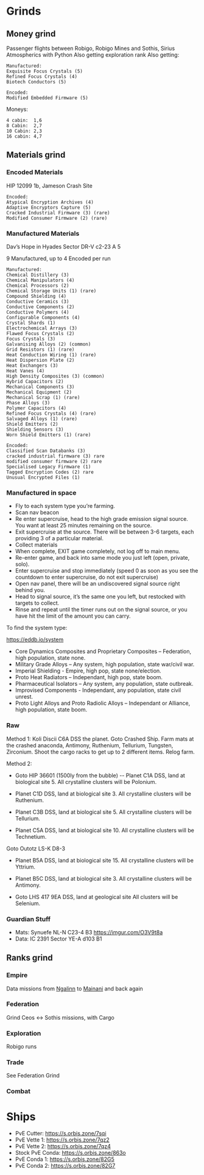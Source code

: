 # Grinds
## Money grind
Passenger flights between Robigo, Robigo Mines and Sothis, Sirius Atmospherics with Python
Also getting exploration rank
Also getting:

    Manufactured:
    Exquisite Focus Crystals (5)
    Refined Focus Crystals (4)
    Biotech Conductors (5)

    Encoded:
    Modified Embedded Firmware (5)

Moneys:

    4 cabin:  1,6
    8 Cabin:  2,7
    10 Cabin: 2,3
    16 cabin: 4,7

## Materials grind
### Encoded Materials
HIP 12099 1b, Jameson Crash Site

    Encoded:
    Atypical Encryption Archives (4)	
    Adaptive Encryptors Capture (5)	
    Cracked Industrial Firmware (3) (rare)
    Modified Consumer Firmware (2) (rare)

### Manufactured Materials
Dav’s Hope in Hyades Sector DR-V c2-23 A 5

9 Manufactured, up to 4 Encoded per run

    Manufactured:
    Chemical Distillery (3)  
    Chemical Manipulators (4)  
    Chemical Processors (2)  
    Chemical Storage Units (1) (rare) 
    Compound Shielding (4)  
    Conductive Ceramics (3)  
    Conductive Components (2)  
    Conductive Polymers (4)  
    Configurable Components (4)  
    Crystal Shards (1)  
    Electrochemical Arrays (3)  
    Flawed Focus Crystals (2)  
    Focus Crystals (3)  
    Galvanising Alloys (2) (common) 
    Grid Resistors (1) (rare) 
    Heat Conduction Wiring (1) (rare) 
    Heat Dispersion Plate (2)  
    Heat Exchangers (3)  
    Heat Vanes (4)  
    High Density Composites (3) (common) 
    Hybrid Capacitors (2)  
    Mechanical Components (3)  
    Mechanical Equipment (2)  
    Mechanical Scrap (1) (rare) 
    Phase Alloys (3)  
    Polymer Capacitors (4)  
    Refined Focus Crystals (4) (rare) 
    Salvaged Alloys (1) (rare) 
    Shield Emitters (2)  
    Shielding Sensors (3)  
    Worn Shield Emitters (1) (rare) 
    
    Encoded:
    Classified Scan Databanks (3)
    cracked industrial firmware (3) rare
    modified consumer firmware (2) rare
    Specialised Legacy Firmware (1)
    Tagged Encryption Codes (2) rare
    Unusual Encrypted Files (1)

### Manufactured in space

- Fly to each system type you’re farming.
- Scan nav beacon
- Re enter supercruise, head to the high grade emission signal source. You want at least 25 minutes remaining on the source.
- Exit supercruise at the source. There will be between 3-6 targets, each providing 3 of a particular material.
- Collect materials
- When complete, EXIT game completely, not log off to main menu.
- Re-enter game, and back into same mode you just left (open, private, solo).
- Enter supercruise and stop immediately (speed 0 as soon as you see the countdown to enter supercruise, do not exit supercruise)
- Open nav panel, there will be an undiscovered signal source right behind you.
- Head to signal source, it’s the same one you left, but restocked with targets to collect.
- Rinse and repeat until the timer runs out on the signal source, or you have hit the limit of the amount you can carry.

To find the system type:

https://eddb.io/system

- Core Dynamics Composites and Proprietary Composites – Federation, high population, state none.
- Military Grade Alloys – Any system, high population, state war/civil war.
- Imperial Shielding - Empire, high pop, state none/election.
- Proto Heat Radiators – Independant, high pop, state boom.
- Pharmaceutical Isolators – Any system, any population, state outbreak.
- Improvised Components - Independant, any population, state civil unrest.
- Proto Light Alloys and Proto Radiolic Alloys – Independant or Alliance, high population, state boom.

### Raw

Method 1:
Koli Discii C6A
DSS the planet.
Goto Crashed Ship.
Farm mats at the crashed anaconda, Antimony, Ruthenium, Tellurium, Tungsten, Zirconium. Shoot the cargo racks to get up to 2 different items.
Relog farm.

Method 2:
- Goto HIP 36601 (1500ly from the bubble)
-- Planet C1A
DSS, land at biological site 5.
All crystalline clusters will be Polonium.

- Planet C1D
DSS, land at biological site 3.
All crystalline clusters will be Ruthenium.

- Planet C3B
DSS, land at biological site 5.
All crystalline clusters will be Tellurium.

- Planet C5A
DSS, land at biological site 10.
All crystalline clusters will be Technetium.

Goto Outotz LS-K D8-3
- Planet B5A
DSS, land at biological site 15.
All crystalline clusters will be Yttrium.

- Planet B5C
DSS, land at biological site 3.
All crystalline clusters will be Antimony.

- Goto LHS 417 9EA
DSS, land at geological site
All clusters will be Selenium.

### Guardian Stuff
- Mats: Synuefe NL-N C23-4 B3 https://imgur.com/O3V9t8a
- Data: IC 2391 Sector YE-A d103 B1

## Ranks grind
### Empire
Data missions from [Ngalinn](https://inara.cz/galaxy-station/37051/) to [Mainani](https://inara.cz/galaxy-station/35821/) and back again

### Federation
Grind Ceos <-> Sothis missions, with Cargo

### Exploration
Robigo runs

### Trade

See Federation Grind

### Combat

# Ships

- PvE Cutter: https://s.orbis.zone/7sqi
- PvE Vette 1: https://s.orbis.zone/7qz2
- PvE Vette 2: https://s.orbis.zone/7qz4
- Stock PvE Conda: https://s.orbis.zone/863o
- PvE Conda 1: https://s.orbis.zone/82G5
- PvE Conda 2: https://s.orbis.zone/82G7


